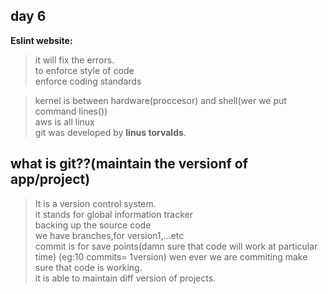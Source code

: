 ## day 6
<b>Eslint website:</b>  
>it will fix the errors.  
>to enforce style of code   
>enforce coding standards



 >kernel is between hardware(proccesor) and shell(wer we put command lines())  
 >aws is all linux  
 >git was developed by <b>linus torvalds</b>.    

 ## what is git??(maintain the versionf of app/project)

>It is a version control system.  
it stands for global information tracker     
backing up the source code  
we have branches,for version1,...etc  
commit is for save points(damn sure that code will work at particular time) (eg:10 commits= 1version) 
wen ever we are commiting make sure that code is working.  
it is able to maintain diff version of projects.  


